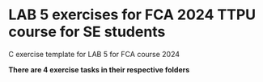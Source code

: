 # LAB 5 exercises for FCA 2024 TTPU course for SE students
C exercise template for LAB 5 for FCA course 2024

**There are 4 exercise tasks in their respective folders**

